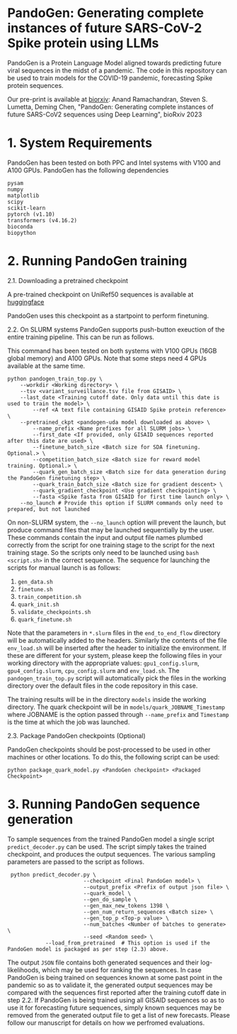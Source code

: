 # PandoGen: Generating complete instances of future SARS-CoV-2 Spike protein using LLMs

PandoGen is a Protein Language Model aligned towards predicting
future viral sequences in the midst of a pandemic. The code in this repository can be used to
train models for the COVID-19 pandemic, forecasting Spike protein sequences.

Our pre-print is available at [biorxiv](https://www.biorxiv.org/content/10.1101/2023.05.10.540124v1): 
Anand Ramachandran, Steven S. Lumetta, Deming Chen, "PandoGen: Generating complete instances of future SARS-CoV2 sequences using Deep Learning", bioRxiv 2023

# 1. System Requirements

PandoGen has been tested on both PPC and Intel systems with V100 and A100 GPUs. PandoGen has the following dependencies

```
pysam
numpy
matplotlib
scipy
scikit-learn
pytorch (v1.10)
transformers (v4.16.2)
bioconda
biopython
```

# 2. Running PandoGen training

2.1. Downloading a pretrained checkpoint

A pre-trained checkpoint on UniRef50 sequences is available at [huggingface](https://huggingface.co/oddjobs/pandogen-uda)

PandoGen uses this checkpoint as a startpoint to perform finetuning.

2.2. On SLURM systems PandoGen supports push-button exeuction of the entire training pipeline. This can
be run as follows.

This command has been tested on both systems with V100 GPUs (16GB global memory) and A100 GPUs. Note that
some steps need 4 GPUs available at the same time.

```
python pandogen_train_top.py \
	--workdir <Working directory> \
	--tsv <variant_surveillance.tsv file from GISAID> \
	--last_date <Training cutoff date. Only data until this date is used to train the model> \
        --ref <A text file containing GISAID Spike protein reference> \
	--pretrained_ckpt <pandogen-uda model downloaded as above> \
        --name_prefix <Name prefixes for all SLURM jobs> \
        --first_date <If provided, only GISAID sequences reported after this date are used> \
        --finetune_batch_size <Batch size for SDA finetuning. Optional.> \
        --competition_batch_size <Batch size for reward model training. Optional.> \
        --quark_gen_batch_size <Batch size for data generation during the PandoGen finetuning step> \
        --quark_train_batch_size <Batch size for gradient descent> \
        --quark_gradient_checkpoint <Use gradient checkpointing> \
        --fasta <Spike fasta from GISAID for first time launch only> \
	--no_launch # Provide this option if SLURM commands only need to prepared, but not launched
```
On non-SLURM system, the `--no_launch` option will prevent the launch, but produce command files that may be launched
sequentially by the user. These commands contain the input and output file names plumbed correctly from the script for
one training stage to the script for the next training stage. So the scripts only need to be launched using `bash <script.sh>` in
the correct sequence. The sequence for launching the scripts for manual launch is as follows:
1. `gen_data.sh`
2. `finetune.sh`
3. `train_competition.sh`
4. `quark_init.sh`
5. `validate_checkpoints.sh`
6. `quark_finetune.sh`

Note that the parameters in `*.slurm` files in the `end_to_end_flow` directory will be automatically added
to the headers. Similarly the contents of the file `env_load.sh` will be inserted after the header to initialize
the environment. If these are different for your system, please keep the following files in your working directory with
the appropriate values: `gpu1_config.slurm`, `gpu4_config.slurm`, `cpu_config.slurm` and `env_load.sh`. The `pandogen_train_top.py`
script will automatically pick the files in the working directory over the default files in the code repository in this case.

The training results will be in the directory `models` inside the working directory. The quark checkpoint will be
in `models/quark_JOBNAME_Timestamp` where JOBNAME is the option passed through `--name_prefix` and `Timestamp`
is the time at which the job was launched.

2.3. Package PandoGen checkpoints (Optional)

PandoGen checkpoints should be post-processed to be used in other machines or other locations. To do this, the following
script can be used:

```
python package_quark_model.py <PandoGen checkpoint> <Packaged Checkpoint>
```

# 3. Running PandoGen sequence generation

To sample sequences from the trained PandoGen model a single script `predict_decoder.py` can be used. The script simply
takes the trained checkpoint, and produces the output sequences. The various sampling parameters are passed to
the script as follows.

```
 python predict_decoder.py \
                        --checkpoint <Final PandoGen model> \
                        --output_prefix <Prefix of output json file> \
                        --quark_model \
                        --gen_do_sample \
                        --gen_max_new_tokens 1398 \
                        --gen_num_return_sequences <Batch size> \
                        --gen_top_p <Top-p value> \
                        --num_batches <Number of batches to generate> \
                        --seed <Random seed> \
			--load_from_pretrained  # This option is used if the PandoGen model is packaged as per step (2.3) above.
```

The output `JSON` file contains both generated sequences and their log-likelihoods, which may be used for ranking the sequences.
In case PandoGen is being trained on sequences known at some past point in the pandemic so as to validate it, the generated
output sequences may be compared with the sequences first reported after the training cutoff date in step 2.2. If PandoGen
is being trained using all GISAID sequences so as to use it for forecasting future sequences, simply known sequences may be
removed from the generated output file to get a list of new forecasts. Please follow our manuscript for details on how we
perfromed evaluations.
